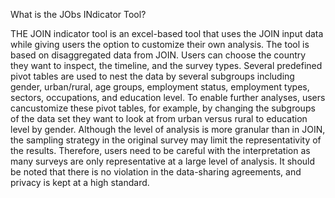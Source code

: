 What is the JObs INdicator Tool? 

THE JOIN indicator tool is an excel-based tool that uses the JOIN input data while giving users the option to customize their own analysis. The tool is based on disaggregated data from JOIN. Users can choose the country they want to inspect, the timeline, and the survey types. Several predefined pivot tables are used to nest the data by several subgroups including gender, urban/rural, age groups, employment status, employment types, sectors, occupations, and education level. To enable further analyses, users cancustomize these pivot tables, for example, by changing the subgroups of the data set they want to look at from urban versus rural to education level by gender. Although the level of analysis
is more granular than in JOIN, the sampling strategy in the original survey may limit the representativity of the results. Therefore, users need to be careful with the interpretation as many surveys are only representative at a large level of analysis. It should be noted that there is no violation in the data-sharing
agreements, and privacy is kept at a high standard. 



